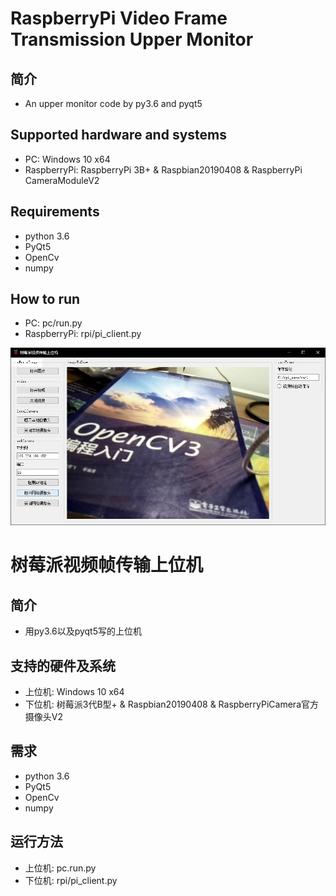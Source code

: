 # RaspberryPi Video Frame Transmission Upper Monitor
## 简介
* An upper monitor code by py3.6 and pyqt5

## Supported hardware and systems
* PC: Windows 10 x64
* RaspberryPi: RaspberryPi 3B+ & Raspbian20190408 & RaspberryPi CameraModuleV2

## Requirements
* python 3.6
* PyQt5
* OpenCv
* numpy

## How to run
* PC: pc/run.py
* RaspberryPi: rpi/pi_client.py

![Screenshot](https://github.com/voaignidc/rpiVideoTransmission/blob/master/screenshot.PNG)

# 树莓派视频帧传输上位机
## 简介
* 用py3.6以及pyqt5写的上位机

## 支持的硬件及系统
* 上位机: Windows 10 x64
* 下位机: 树莓派3代B型+ & Raspbian20190408 & RaspberryPiCamera官方摄像头V2

## 需求
* python 3.6
* PyQt5
* OpenCv
* numpy

## 运行方法
* 上位机: pc.run.py
* 下位机: rpi/pi_client.py